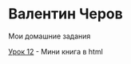 

# Валентин Черов
Мои домашние задания

[Урок 12](valentincherov.github.io/lesson_4/) - Мини книга в html

